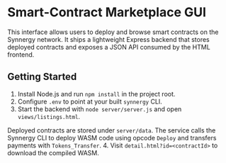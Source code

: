 # Smart-Contract Marketplace GUI

This interface allows users to deploy and browse smart contracts on the Synnergy network.
It ships a lightweight Express backend that stores deployed contracts and
exposes a JSON API consumed by the HTML frontend.

## Getting Started

1. Install Node.js and run `npm install` in the project root.
2. Configure `.env` to point at your built `synnergy` CLI.
3. Start the backend with `node server/server.js` and open `views/listings.html`.

Deployed contracts are stored under `server/data`. The service calls the Synnergy
CLI to deploy WASM code using opcode `Deploy` and transfers payments with
`Tokens_Transfer`.
4. Visit `detail.html?id=<contractId>` to download the compiled WASM.
